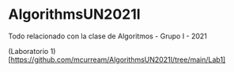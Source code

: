 # AlgorithmsUN2021I
Todo relacionado con la clase de Algoritmos - Grupo I - 2021

(Laboratorio 1)[https://github.com/mcurream/AlgorithmsUN2021I/tree/main/Lab1]
